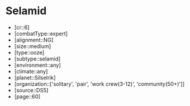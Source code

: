 
# Selamid

- [cr::6]
- [combatType::expert]
- [alignment::NG]
- [size::medium]
- [type::ooze]
- [subtype::selamid]
- [environment::any]
- [climate::any]
- [planet::Silselrik]
- [organization::['solitary', 'pair', 'work crew(3-12)', 'community(50+)']]
- [source::DS5]
- [page::60]
